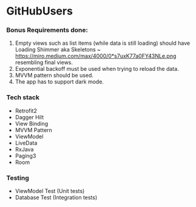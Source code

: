# GitHubUsers

### Bonus Requirements done:

1. Empty views such as list items (while data is still loading) should have Loading
Shimmer aka Skeletons ~
https://miro.medium.com/max/4000/0*s7uxK77a0FY43NLe.png resembling final
views.
2. Exponential backoff must be used when trying to reload the data.
3. MVVM pattern should be used.
5. The app has to support dark mode.

### Tech stack
  - Retrofit2
  - Dagger Hilt
  - View Binding
  - MVVM Pattern
  - ViewModel
  - LiveData
  - RxJava
  - Paging3
  - Room

### Testing
  - ViewModel Test (Unit tests)
  - Database Test (Integration tests)
